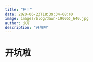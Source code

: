 ```yaml
---
title: "开！"
date: 2020-06-23T18:39:34+08:00
image: images/blog/dawn-190055_640.jpg
author: 小开
description: "开坑啦"
---
```


# 开坑啦